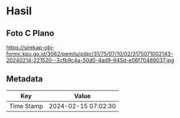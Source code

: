 # Hasil

## Foto C Plano

https://sirekap-obj-formc.kpu.go.id/3062/pemilu/pdpr/31/75/07/10/02/3175071002143-20240214-221520--3cfb9c4a-50d0-4ad9-945d-e06f70489037.jpg


## Metadata

| Key        | Value               |
| ---------- | ------------------- |
| Time Stamp | 2024-02-15 07:02:30 |



